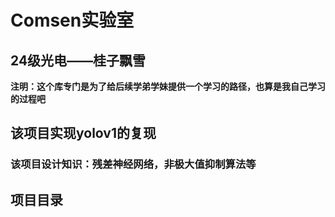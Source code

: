 # **Comsen实验室**
## 24级光电——桂子飘雪
**注明：这个库专门是为了给后续学弟学妹提供一个学习的路径，也算是我自己学习的过程吧**


## 该项目实现yolov1的复现
### 该项目设计知识：残差神经网络，非极大值抑制算法等


## 项目目录
